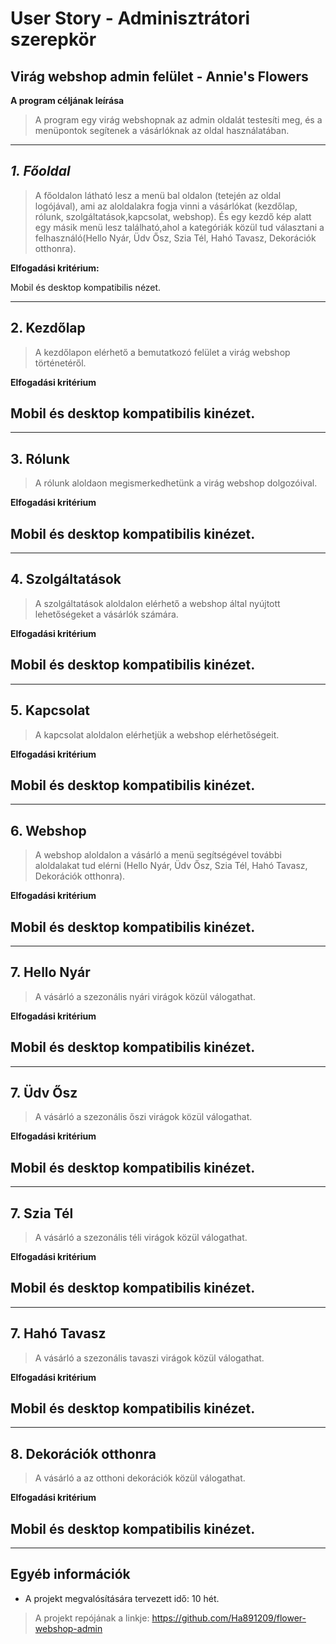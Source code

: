 # **User Story - Adminisztrátori szerepkör**


## **Virág webshop admin felület - Annie's Flowers**

**A program céljának leírása**
> A program egy virág webshopnak az admin oldalát testesíti meg, és a menüpontok segítenek a vásárlóknak az oldal használatában.
---
## _**1. Főoldal**_
> A főoldalon látható lesz a menü bal oldalon (tetején az oldal logójával), ami az aloldalakra fogja vinni a vásárlókat (kezdőlap, rólunk, szolgáltatások,kapcsolat, webshop). És egy kezdő kép alatt egy másik menü lesz található,ahol a kategóriák közül tud választani a felhasználó(Hello Nyár, Üdv Ősz, Szia Tél, Hahó Tavasz, Dekorációk otthonra).

**Elfogadási kritérium:**  

Mobil és desktop kompatibilis nézet.

---
## **2. Kezdőlap**

> A kezdőlapon elérhető a bemutatkozó felület a virág webshop történetéről. 

**Elfogadási kritérium**

Mobil és desktop kompatibilis kinézet.
---
---

## **3. Rólunk**

> A rólunk aloldaon megismerkedhetünk a virág webshop dolgozóival. 

**Elfogadási kritérium**

Mobil és desktop kompatibilis kinézet.
---
---
## **4. Szolgáltatások**

> A szolgáltatások aloldalon elérhető a webshop által nyújtott lehetőségeket a vásárlók számára. 

**Elfogadási kritérium**

Mobil és desktop kompatibilis kinézet.
---
---
## **5. Kapcsolat**

> A kapcsolat aloldalon elérhetjük a webshop elérhetőségeit. 

**Elfogadási kritérium**

Mobil és desktop kompatibilis kinézet.
---
---
## **6. Webshop**

> A webshop aloldalon a vásárló a menü segítségével további aloldalakat tud elérni (Hello Nyár, Üdv Ősz, Szia Tél, Hahó Tavasz, Dekorációk otthonra). 

**Elfogadási kritérium**

Mobil és desktop kompatibilis kinézet.
---
---
## **7. Hello Nyár**

> A vásárló a szezonális nyári virágok közül válogathat. 

**Elfogadási kritérium**

Mobil és desktop kompatibilis kinézet.
---
---
## **7. Üdv Ősz**

> A vásárló a szezonális őszi virágok közül válogathat. 

**Elfogadási kritérium**

Mobil és desktop kompatibilis kinézet.
---
---
## **7. Szia Tél**

> A vásárló a szezonális téli virágok közül válogathat. 

**Elfogadási kritérium**

Mobil és desktop kompatibilis kinézet.
---
---
## **7. Hahó Tavasz**

> A vásárló a szezonális tavaszi virágok közül válogathat. 

**Elfogadási kritérium**

Mobil és desktop kompatibilis kinézet.
---
---
## **8. Dekorációk otthonra**

> A vásárló a az otthoni dekorációk közül válogathat. 

**Elfogadási kritérium**

Mobil és desktop kompatibilis kinézet.
---
---
## **Egyéb információk**

- A projekt megvalósítására tervezett idő: 10 hét. 
> A projekt repójának a linkje: https://github.com/Ha891209/flower-webshop-admin
   